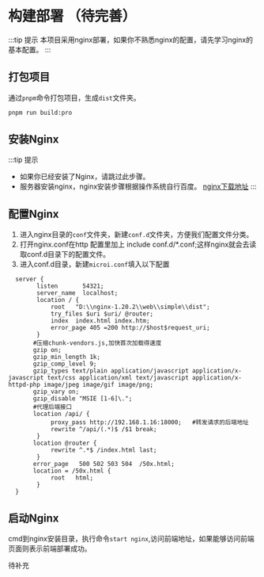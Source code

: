 <!-- 构建部署 -->
# 构建部署 （待完善）
:::tip 提示
本项目采用nginx部署，如果你不熟悉nginx的配置，请先学习nginx的基本配置。
:::
## 打包项目

通过`pnpm`命令打包项目，生成`dist`文件夹。

```bash
pnpm run build:pro
```

## 安装Nginx
:::tip 提示
- 如果你已经安装了Nginx，请跳过此步骤。
- 服务器安装nginx，nginx安装步骤根据操作系统自行百度。 [nginx下载地址](http://nginx.org/en/download.html)
:::
## 配置Nginx
1. 进入nginx目录的`conf`文件夹，新建`conf.d`文件夹，方便我们配置文件分类。
2. 打开nginx.conf在http 配置里加上 include conf.d/*.conf;这样nginx就会去读取conf.d目录下的配置文件。
3. 进入conf.d目录，新建`microi.conf`填入以下配置
```nginx
  server {
        listen       54321;
        server_name  localhost;
        location / {
            root   "D:\\nginx-1.20.2\\web\\simple\\dist";
			try_files $uri $uri/ @router;
            index  index.html index.htm;
			error_page 405 =200 http://$host$request_uri;
        }
	   #压缩chunk-vendors.js,加快首次加载得速度
	   gzip on;
       gzip_min_length 1k;
       gzip_comp_level 9;
       gzip_types text/plain application/javascript application/x-javascript text/css application/xml text/javascript application/x-httpd-php image/jpeg image/gif image/png;
       gzip_vary on;
       gzip_disable "MSIE [1-6]\.";
	   #代理后端接口
	   location /api/ {
			proxy_pass http://192.168.1.16:18000;   #转发请求的后端地址
            rewrite ^/api/(.*)$ /$1 break;
		}
	   location @router {
            rewrite ^.*$ /index.html last;
        }
       error_page   500 502 503 504  /50x.html;
       location = /50x.html {
            root   html;
        }
  }
 ```
## 启动Nginx
cmd到nginx安装目录，执行命令`start nginx`,访问前端地址，如果能够访问前端页面则表示前端部署成功。

待补充
